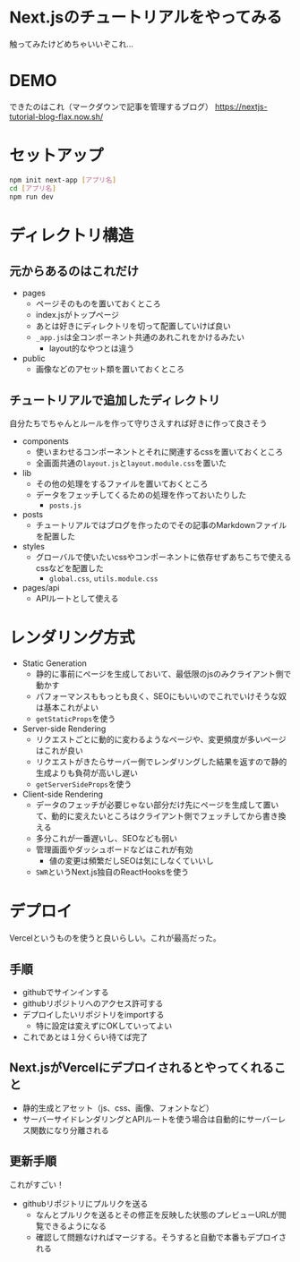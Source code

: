 # Next.jsのチュートリアルをやってみる
触ってみたけどめちゃいいぞこれ...

# DEMO
できたのはこれ（マークダウンで記事を管理するブログ）
https://nextjs-tutorial-blog-flax.now.sh/

# セットアップ
```bash
npm init next-app [アプリ名]
cd [アプリ名]
npm run dev
```

# ディレクトリ構造
## 元からあるのはこれだけ
* pages
  * ページそのものを置いておくところ
  * index.jsがトップページ
  * あとは好きにディレクトリを切って配置していけば良い
  * `_app.js`は全コンポーネント共通のあれこれをかけるみたい
    * layout的なやつとは違う
* public
  * 画像などのアセット類を置いておくところ

## チュートリアルで追加したディレクトリ
自分たちでちゃんとルールを作って守りさえすれば好きに作って良さそう

* components
  * 使いまわせるコンポーネントとそれに関連するcssを置いておくところ
  * 全画面共通の`layout.js`と`layout.module.css`を置いた
* lib
  * その他の処理をするファイルを置いておくところ
  * データをフェッチしてくるための処理を作っておいたりした
    * `posts.js`
* posts
  * チュートリアルではブログを作ったのでその記事のMarkdownファイルを配置した
* styles
  * グローバルで使いたいcssやコンポーネントに依存せずあちこちで使えるcssなどを配置した
    * `global.css`, `utils.module.css`
* pages/api
  * APIルートとして使える


# レンダリング方式
* Static Generation
  * 静的に事前にページを生成しておいて、最低限のjsのみクライアント側で動かす
  * パフォーマンスももっとも良く、SEOにもいいのでこれでいけそうな奴は基本これがよい
  * `getStaticProps`を使う
* Server-side Rendering
  * リクエストごとに動的に変わるようなページや、変更頻度が多いページはこれが良い
  * リクエストがきたらサーバー側でレンダリングした結果を返すので静的生成よりも負荷が高いし遅い
  * `getServerSideProps`を使う
* Client-side Rendering
  * データのフェッチが必要じゃない部分だけ先にページを生成して置いて、動的に変えたいところはクライアント側でフェッチしてから書き換える
  * 多分これが一番遅いし、SEOなども弱い
  * 管理画面やダッシュボードなどはこれが有効
    * 値の変更は頻繁だしSEOは気にしなくていいし
  * `SWR`というNext.js独自のReactHooksを使う


# デプロイ
Vercelというものを使うと良いらしい。これが最高だった。

## 手順
* githubでサインインする
* githubリポジトリへのアクセス許可する
* デプロイしたいリポジトリをimportする
  * 特に設定は変えずにOKしていってよい
* これであとは１分くらい待てば完了

## Next.jsがVercelにデプロイされるとやってくれること
* 静的生成とアセット（js、css、画像、フォントなど）
* サーバーサイドレンダリングとAPIルートを使う場合は自動的にサーバーレス関数になり分離される

## 更新手順
これがすごい！
* githubリポジトリにプルリクを送る
  * なんとプルリクを送るとその修正を反映した状態のプレビューURLが閲覧できるようになる
  * 確認して問題なければマージする。そうすると自動で本番もデプロイされる